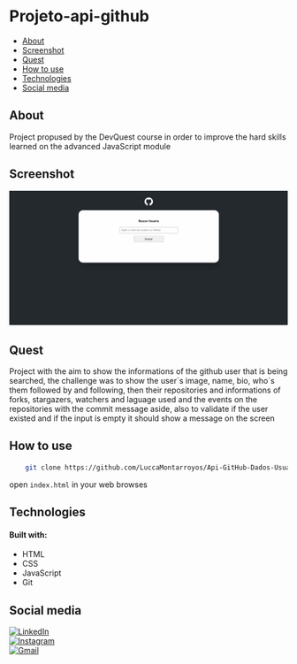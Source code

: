 # Projeto-api-github
<ul>
    <li><a href="#About">About</a></li>
    <li><a href="#Screenshot">Screenshot</a></li>
    <li><a href="#Quest">Quest</a></li>
    <li><a href="#How to use">How to use</a></li>
    <li><a href="#Technologies">Technologies</a></li>
    <li><a href="#Social media">Social media</a></li>
</ul>


## About

Project propused by the DevQuest course in order to improve the hard skills learned on the advanced JavaScript module 

## Screenshot

<img src="Projeto da api do github.gif">


## Quest
Project with the aim to show the informations of  the github user that is being searched, the challenge was to show the user´s image, name, bio, who´s them followed by and following, then their repositories and informations of forks, stargazers, watchers and laguage used and the events on the repositories with the commit message aside, also to validate if the user existed and if the input is empty it should show a message on the screen  

## How to use

```sh
    git clone https://github.com/LuccaMontarroyos/Api-GitHub-Dados-Usuario.git 
```
open `index.html` in your web browses

## Technologies
#### Built with:
- HTML
- CSS
- JavaScript
- Git

## Social media
[![LinkedIn](https://img.shields.io/badge/LinkedIn-0077B5?style=for-the-badge&logo=linkedin&logoColor=white)](https://www.linkedin.com/in/lucca-barros-7379b3294/)  
[![Instagram](https://img.shields.io/badge/-Instagram-%23E4405F?style=for-the-badge&logo=instagram&logoColor=white)](https://www.instagram.com/lucca_barros03/)  
[![Gmail](https://img.shields.io/badge/Gmail-D14836?style=for-the-badge&logo=gmail&logoColor=white)](mailto:luccabarros2003@gmail.com)
